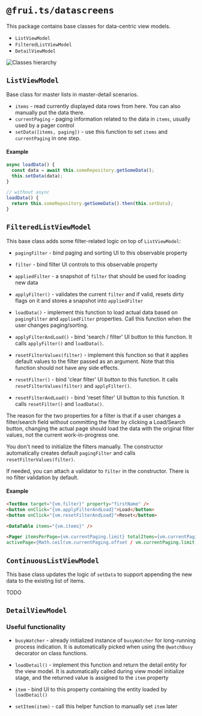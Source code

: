 # `@frui.ts/datascreens`

This package contains base classes for data-centric view models.

- `ListViewModel`
- `FilteredListViewModel`
- `DetailViewModel`

![Classes hierarchy](http://www.plantuml.com/plantuml/proxy?cache=no&src=https://raw.githubusercontent.com/eManPrague/frui.ts/develop/packages/datascreens/classes.puml)

## `ListViewModel`

Base class for master lists in master-detail scenarios.

- `items` - read currently displayed data rows from here. You can also manually put the data there.
- `currentPaging` - paging information related to the data in `items`, usually used by a pager control
- `setData([items, paging])` - use this function to set `items` and `currentPaging` in one step.

#### Example

```ts
async loadData() {
  const data = await this.someRepository.getSomeData();
  this.setData(data);
}

// without async
loadData() {
  return this.someRepository.getSomeData().then(this.setData);
}

```

## `FilteredListViewModel`

This base class adds some filter-related logic on top of `ListViewModel`:

- `pagingFilter` - bind paging and sorting UI to this observable property
- `filter` - bind filter UI controls to this observable property

- `appliedFilter` - a snapshot of `filter` that should be used for loading new data
- `applyFilter()` - validates the current `filter` and if valid, resets dirty flags on it and stores a snapshot into `appliedFilter`
- `loadData()` - implement this function to load actual data based on `pagingFilter` and `appliedFilter` properties. Call this function when the user changes paging/sorting.

- `applyFilterAndLoad()` - bind 'search / filter' UI button to this function. It calls `applyFilter()` and `loadData()`.

- `resetFilterValues(filter)` - implement this function so that it applies default values to the filter passed as an argument. Note that this function should not have any side effects.
- `resetFilter()` - bind 'clear filter' UI button to this function. It calls `resetFilterValues(filter)` and `applyFilter()`.
- `resetFilterAndLoad()` - bind 'reset filter' UI button to this function. It calls `resetFilter()` and `loadData()`.

The reason for the two properties for a filter is that if a user changes a filter/search field without committing the filter by clicking a Load/Search button, changing the actual page should load the data with the original filter values, not the current work-in-progress one.

You don't need to initialize the filters manually. The constructor automatically creates default `pagingFilter` and calls `resetFilterValues(filter)`.

If needed, you can attach a validator to `filter` in the constructor. There is no filter validation by default.

#### Example

```html
<TextBox target="{vm.filter}" property="firstName" />
<button onClick="{vm.applyFilterAndLoad}">Load</button>
<button onClick="{vm.resetFilterAndLoad}">Reset</button>

<DataTable items="{vm.items}" />

<Pager itemsPerPage={vm.currentPaging.limit} totalItems={vm.currentPaging.totalItems}
activePage={Math.ceil(vm.currentPaging.offset / vm.currentPaging.limit) + 1} />
```

## `ContinuousListViewModel`

This base class updates the logic of `setData` to support appending the new data to the existing list of items.

TODO

## `DetailViewModel`

### Useful functionality

- `busyWatcher` - already initialized instance of `busyWatcher` for long-running process indication. It is automatically picked when using the `@watchBusy` decorator on class functions.
- `loadDetail()` - implement this function and return the detail entity for the view model. It is automatically called during view model initialize stage, and the returned value is assigned to the `item` property

- `item` - bind UI to this property containing the entity loaded by `loadDetail()`
- `setItem(item)` - call this helper function to manually set `item` later
